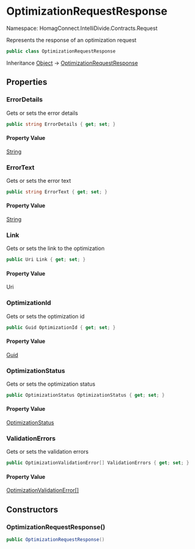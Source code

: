 # OptimizationRequestResponse

Namespace: HomagConnect.IntelliDivide.Contracts.Request

Represents the response of an optimization request

```csharp
public class OptimizationRequestResponse
```

Inheritance [Object](https://docs.microsoft.com/en-us/dotnet/api/system.object) → [OptimizationRequestResponse](./homagconnect.intellidivide.contracts.request.optimizationrequestresponse.md)

## Properties

### **ErrorDetails**

Gets or sets the error details

```csharp
public string ErrorDetails { get; set; }
```

#### Property Value

[String](https://docs.microsoft.com/en-us/dotnet/api/system.string)<br>

### **ErrorText**

Gets or sets the error text

```csharp
public string ErrorText { get; set; }
```

#### Property Value

[String](https://docs.microsoft.com/en-us/dotnet/api/system.string)<br>

### **Link**

Gets or sets the link to the optimization

```csharp
public Uri Link { get; set; }
```

#### Property Value

Uri<br>

### **OptimizationId**

Gets or sets the optimization id

```csharp
public Guid OptimizationId { get; set; }
```

#### Property Value

[Guid](https://docs.microsoft.com/en-us/dotnet/api/system.guid)<br>

### **OptimizationStatus**

Gets or sets the optimization status

```csharp
public OptimizationStatus OptimizationStatus { get; set; }
```

#### Property Value

[OptimizationStatus](./homagconnect.intellidivide.contracts.optimizationstatus.md)<br>

### **ValidationErrors**

Gets or sets the validation errors

```csharp
public OptimizationValidationError[] ValidationErrors { get; set; }
```

#### Property Value

[OptimizationValidationError[]](./homagconnect.intellidivide.contracts.request.optimizationvalidationerror.md)<br>

## Constructors

### **OptimizationRequestResponse()**

```csharp
public OptimizationRequestResponse()
```
